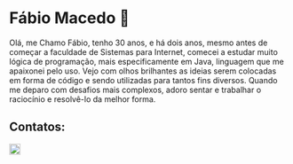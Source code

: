 # Fábio Macedo 👋

<!--
**fabio-macedo/fabio-macedo** is a ✨ _special_ ✨ repository because its `README.md` (this file) appears on your GitHub profile.

Here are some ideas to get you started:

- 🔭 I’m currently working on ...
- 🌱 I’m currently learning ...
- 👯 I’m looking to collaborate on ...
- 🤔 I’m looking for help with ...
- 💬 Ask me about ...
- 📫 How to reach me: ...
- 😄 Pronouns: ...
- ⚡ Fun fact: ...
-->

Olá, me Chamo Fábio, tenho 30 anos, e há dois anos, mesmo antes de começar a faculdade de Sistemas para Internet, comecei a estudar muito lógica de programação, mais especificamente em Java, linguagem que me apaixonei pelo uso.
Vejo com olhos brilhantes as ideias serem colocadas em forma de código e sendo utilizadas para tantos fins diversos. Quando me deparo com desafios mais complexos, adoro sentar e trabalhar o raciocínio e resolvê-lo da melhor forma.








## **Contatos:**

<img src="https://cdn.jsdelivr.net/gh/devicons/devicon@latest/icons/linkedin/linkedin-plain-wordmark.svg" href="https://www.linkedin.com/in/fabio-macedosouza/" heigth=20 width=20 target="_blank"/>

